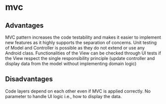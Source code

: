 # mvc

## Advantages

MVC pattern increases the code testability and makes it easier to implement new features as it highly supports the separation of concerns.
Unit testing of Model and Controller is possible as they do not extend or use any Android class.
Functionalities of the View can be checked through UI tests if the View respect the single responsibility principle
(update controller and display data from the model without implementing domain logic)


## Disadvantages

Code layers depend on each other even if MVC is applied correctly.
No parameter to handle UI logic i.e., how to display the data.
